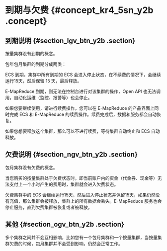 # 到期与欠费 {#concept_kr4_5sn_y2b .concept}

## 到期说明 {#section_lgv_btn_y2b .section}

按量集群没有到期的概念。

包年包月集群的到期分成两类：

ECS 到期，集群中所有到期的 ECS 会进入停止状态，在不续费的情况下，会继续运行15天，然后保留 15 天，最后释放。

E-MapReduce 到期，则无法在控制台进行对该集群的操作，Open API 也无法调用，自动化运维（监控、报警等）也会停止。

如果您要继续使用，请进行续费操作。您可以在 E-MapReduce 的产品界面上同时完成 ECS 和 E-MapReduce 的续费操作。续费完成后，数据和服务都会自动恢复。

如果您想要释放这个集群，那么可以不进行续费，等待集群自动终止和 ECS 自动释放。

## 欠费说明 {#section_ngv_btn_y2b .section}

包月集群没有欠费的概念。

当您购买的按量集群处于欠费状态时，即当前账户内的资金（代金券、现金等）无法支付上一个小时产生的费用时，集群就会进入欠费状态。

欠费集群中的 ECS 会继续运行15天，然后进入停止状态并保留15天，如果仍然没有充值，那么集群会被释放，集群上的所有数据会丢失。E-MapReduce 服务也会停止服务，直到欠费集群被恢复或者被释放。

## 其他 {#section_ogv_btn_y2b .section}

多个集群之间并不会互相影响，比如您有一个包月集群和一个按量集群，当按量集群欠费的时候，包月集群并不会受到影响，仍然会正常工作。

